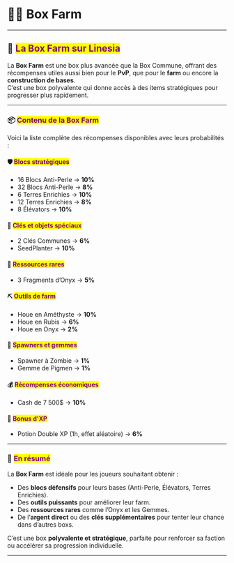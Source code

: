 # 🧑‍🌾 Box Farm

***

## 🎁 <mark style="color:purple;">La Box Farm sur Linesia</mark>

La **Box Farm** est une box plus avancée que la Box Commune, offrant des récompenses utiles aussi bien pour le **PvP**, que pour le **farm** ou encore la **construction de bases**.\
C’est une box polyvalente qui donne accès à des items stratégiques pour progresser plus rapidement.

***

### 📦 <mark style="color:purple;">Contenu de la Box Farm</mark>

Voici la liste complète des récompenses disponibles avec leurs probabilités :

#### 🛡️ <mark style="color:purple;">Blocs stratégiques</mark>

* 16 Blocs Anti-Perle → **10%**
* 32 Blocs Anti-Perle → **8%**
* 6 Terres Enrichies → **10%**
* 12 Terres Enrichies → **8%**
* 8 Élévators → **10%**

#### 🎲 <mark style="color:purple;">Clés et objets spéciaux</mark>

* 2 Clés Communes → **6%**
* SeedPlanter → **10%**

#### 💎 <mark style="color:purple;">Ressources rares</mark>

* 3 Fragments d’Onyx → **5%**

#### ⛏️ <mark style="color:purple;">Outils de farm</mark>

* Houe en Améthyste → **10%**
* Houe en Rubis → **6%**
* Houe en Onyx → **2%**

#### 🐾 <mark style="color:purple;">Spawners et gemmes</mark>

* Spawner à Zombie → **1%**
* Gemme de Pigmen → **1%**

#### 💰 <mark style="color:purple;">Récompenses économiques</mark>

* Cash de 7 500$ → **10%**

#### 🧪 <mark style="color:purple;">Bonus d’XP</mark>

* Potion Double XP (1h, effet aléatoire) → **6%**

***

### 🎯 <mark style="color:purple;">En résumé</mark>

La **Box Farm** est idéale pour les joueurs souhaitant obtenir :

* Des **blocs défensifs** pour leurs bases (Anti-Perle, Élévators, Terres Enrichies).
* Des **outils puissants** pour améliorer leur farm.
* Des **ressources rares** comme l’Onyx et les Gemmes.
* De l’**argent direct** ou des **clés supplémentaires** pour tenter leur chance dans d’autres boxs.

C’est une box **polyvalente et stratégique**, parfaite pour renforcer sa faction ou accélérer sa progression individuelle.

***
